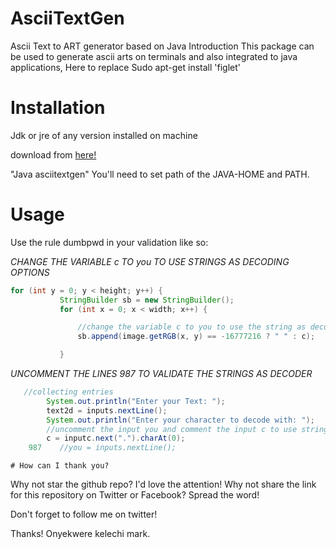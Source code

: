 # AsciiTextGen
Ascii Text to ART generator based on Java
Introduction
This package can be used to generate ascii arts on terminals and also integrated to java applications, Here to replace Sudo apt-get install 'figlet'

# Installation
Jdk or jre of any version installed on machine

download from [here!](www.oracle.com/technetwork/java/javase/downloads/jdk8-downloads-2133151.html)

"Java asciitextgen"
You'll need to set path of the JAVA-HOME and PATH.

# Usage
Use the rule dumbpwd in your validation like so:

_CHANGE THE VARIABLE c TO you TO USE STRINGS AS DECODING OPTIONS_

 ```java
 for (int y = 0; y < height; y++) {
            StringBuilder sb = new StringBuilder();
            for (int x = 0; x < width; x++) {

                //change the variable c to you to use the string as decoder and vice versa
                sb.append(image.getRGB(x, y) == -16777216 ? " " : c);

            }
```
            
  _UNCOMMENT THE LINES 987 TO VALIDATE THE STRINGS AS DECODER_
  
```java
   //collecting entries
        System.out.println("Enter your Text: ");
        text2d = inputs.nextLine();
        System.out.println("Enter your character to decode with: ");
        //uncomment the input you and comment the input c to use strings as decoder
        c = inputc.next(".").charAt(0);
    987    //you = inputs.nextLine();
```   
    
    # How can I thank you?
Why not star the github repo? I'd love the attention! Why not share the link for this repository on Twitter or Facebook? Spread the word!

Don't forget to follow me on twitter!

Thanks! Onyekwere kelechi mark.
